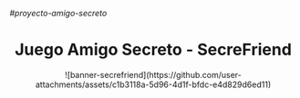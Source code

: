 <em> #proyecto-amigo-secreto </em>

<h1 align="center"> Juego Amigo Secreto - SecreFriend </h1>

<div align ="center">
  ![banner-secrefriend](https://github.com/user-attachments/assets/c1b3118a-5d96-4d1f-bfdc-e4d829d6ed11)
</div>
